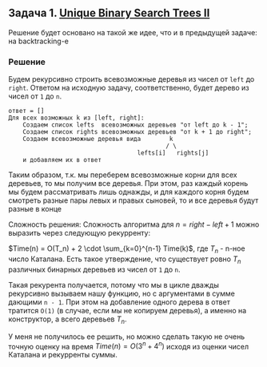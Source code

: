 ## Задача 1. [Unique Binary Search Trees II](https://leetcode.com/problems/unique-binary-search-trees-ii/)

Решение будет основано на такой же идее, что и в предыдущей задаче: на backtracking-e

### Решение

Будем рекурсивно строить всевозможные деревья из чисел от `left` до `right`. Ответом на исходную задачу, соответственно, будет дерево из чисел от `1` до `n`. 

```
ответ = []
Для всех возможных k из [left, right]:
    Создаем список lefts  всевозможных деревьев "от left до k - 1";
    Создаем список rights всевозможных деревьев "от k + 1 до right";
    Создаем всевозможные деревья вида        k
                                            / \
                                    lefts[i]   rights[j]
    и добавляем их в ответ
```

Таким образом, т.к. мы переберем всевозможные корни для всех деревьев, то мы получим все деревья. При этом, раз каждый корень мы будем рассматривать лишь однажды, и для каждого корня будем смотреть разные пары левых и правых сыновей, то и все деревья будут разные в конце

Сложность решения:
Сложность алгоритма для $n = right - left + 1$ можно выразить через следующую рекурренту:

$Time(n) = O(T_n) + 2 \cdot \sum_{k=0}^{n-1} Time(k)$, где $T_n$ - n-ное число Каталана. Есть такое утверждение, что существует ровно $T_n$ различных бинарных деревьев из чисел от `1` до `n`. 

Такая рекурента получается, потому что мы в цикле дважды рекурсивно вызываем нашу функцию, но с аргументами в сумме дающими `n - 1`. При этом на добавление одного дерева в ответ тратится `O(1)` (в случае, если мы не копируем деревья), а именно на конструктор, а всего деревьев $T_n$. 

У меня не получилось ее решить, но можно сделать такую не очень точную оценку на время $Time(n) = O(3^n + 4^n)$ исходя из оценки чисел Каталана и рекурренты суммы.